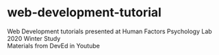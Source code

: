 # web-development-tutorial

Web Development tutorials presented at Human Factors Psychology Lab 2020 Winter Study <br>
Materials from DevEd in Youtube

